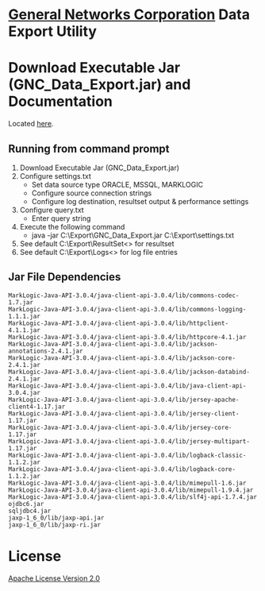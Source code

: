 # [General Networks Corporation](http://www.gennet.com/) Data Export Utility

# Download Executable Jar (GNC_Data_Export.jar) and Documentation

Located [here](http://www.gennet.com/offerings/big-data/marklogic-nosql-database-platform-services/).

## Running from command prompt

1. Download Executable Jar (GNC_Data_Export.jar)
2. Configure settings.txt 
    - Set data source type ORACLE, MSSQL, MARKLOGIC
    - Configure source connection strings
    - Configure log destination, resultset output & performance settings
3. Configure query.txt
    - Enter query string
4. Execute the following command
    - java -jar C:\Export\GNC_Data_Export.jar C:\Export\settings.txt
5. See default C:\Export\ResultSet\<<configured filename in settings.txt>> for resultset
6. See default C:\Export\Logs\<<configured filename in settings.txt>> for log file entries

## Jar File Dependencies

	MarkLogic-Java-API-3.0.4/java-client-api-3.0.4/lib/commons-codec-1.7.jar
	MarkLogic-Java-API-3.0.4/java-client-api-3.0.4/lib/commons-logging-1.1.1.jar
	MarkLogic-Java-API-3.0.4/java-client-api-3.0.4/lib/httpclient-4.1.1.jar
	MarkLogic-Java-API-3.0.4/java-client-api-3.0.4/lib/httpcore-4.1.jar
	MarkLogic-Java-API-3.0.4/java-client-api-3.0.4/lib/jackson-annotations-2.4.1.jar
	MarkLogic-Java-API-3.0.4/java-client-api-3.0.4/lib/jackson-core-2.4.1.jar
	MarkLogic-Java-API-3.0.4/java-client-api-3.0.4/lib/jackson-databind-2.4.1.jar
	MarkLogic-Java-API-3.0.4/java-client-api-3.0.4/lib/java-client-api-3.0.4.jar
	MarkLogic-Java-API-3.0.4/java-client-api-3.0.4/lib/jersey-apache-client4-1.17.jar
	MarkLogic-Java-API-3.0.4/java-client-api-3.0.4/lib/jersey-client-1.17.jar
	MarkLogic-Java-API-3.0.4/java-client-api-3.0.4/lib/jersey-core-1.17.jar
	MarkLogic-Java-API-3.0.4/java-client-api-3.0.4/lib/jersey-multipart-1.17.jar
	MarkLogic-Java-API-3.0.4/java-client-api-3.0.4/lib/logback-classic-1.1.2.jar
	MarkLogic-Java-API-3.0.4/java-client-api-3.0.4/lib/logback-core-1.1.2.jar
	MarkLogic-Java-API-3.0.4/java-client-api-3.0.4/lib/mimepull-1.6.jar
	MarkLogic-Java-API-3.0.4/java-client-api-3.0.4/lib/mimepull-1.9.4.jar
	MarkLogic-Java-API-3.0.4/java-client-api-3.0.4/lib/slf4j-api-1.7.4.jar
	ojdbc6.jar
	sqljdbc4.jar
	jaxp-1_6_0/lib/jaxp-api.jar
	jaxp-1_6_0/lib/jaxp-ri.jar

# License

[Apache License Version 2.0](https://github.com/indeedeng/util/blob/master/LICENSE)
